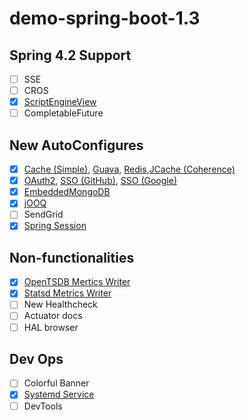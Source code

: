# demo-spring-boot-1.3

## Spring 4.2 Support

- [ ] SSE
- [ ] CROS
- [x] [ScriptEngineView](demo-scriptview-ejs)
- [ ] CompletableFuture

## New AutoConfigures

- [x] [Cache (Simple)](demo-cache), [Guava](demo-cache-guava), [Redis](demo-cache-redis),[JCache (Coherence)](demo-cache-jcache-coherence)
- [x] [OAuth2](demo-oauth), [SSO (GitHub)](demo-oauth-sso), [SSO (Google)](demo-oauth-sso-google)
- [x] [EmbeddedMongoDB](demo-embedded-mongodb)
- [x] [jOOQ](demo-jooq)
- [ ] SendGrid
- [x] [Spring Session](demo-spring-session)

## Non-functionalities

- [x] [OpenTSDB Mertics Writer](demo-metrics-export-opentsdb)
- [x] [Statsd Metrics Writer](demo-metrics-export-statsd)
- [ ] New Healthcheck
- [ ] Actuator docs
- [ ] HAL browser

## Dev Ops

- [ ] Colorful Banner
- [x] [Systemd Service](demo-service)
- [ ] DevTools
